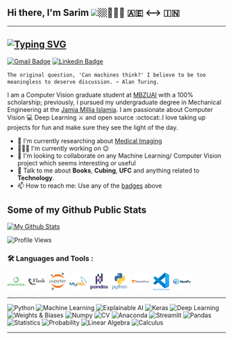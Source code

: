 ## Hi there, I'm Sarim <img src="https://media.giphy.com/media/hvRJCLFzcasrR4ia7z/giphy.gif" width="25px">🏼👨🏻‍💻 🇦🇪 <--> :india:

---
[![Typing SVG](https://readme-typing-svg.demolab.com?font=Rubik+Bubbles&weight=100&size=50&duration=1500&pause=800&color=F7A338&background=FF68CD00&center=true&width=1500&height=75&lines=Sarim+Hashmi;CV+Graduate+Student;Interested+in+Computer+Vision+%26+Medical+Imaging+)](https://git.io/typing-svg)
---

[![Gmail Badge](https://img.shields.io/badge/-sarim.hashmi-c14438?style=flat&logo=Gmail&logoColor=white)](mailto:sarim.hashmi@mbzuai.ac.ae "Connect via Email")
[![Linkedin Badge](https://img.shields.io/badge/-Sarim%20Hashmi-0072b1?style=flat&logo=Linkedin&logoColor=white)](https://www.linkedin.com/in/sarim-hashmi-b10b35136/ "Connect on LinkedIn")


```
The original question, 'Can machines think?' I believe to be too meaningless to deserve discussion. ~ Alan Turing.
```
I am a Computer Vision graduate student at [MBZUAI](https://mbzuai.ac.ae/) with a 100% scholarship; previously, I pursued my undergraduate degree in Mechanical Engineering at the [Jamia Millia Islamia](https://jmi.ac.in/index). I am passionate about Computer Vision :computer: Deep Learning :crossed_swords: and open source :octocat:.I love taking up projects for fun and make sure they see the light of the day.

- 🌱 I'm currently researching about [Medical Imaging]()
- 👨🏽‍💻 I'm currently working on  :wink:
- 👯 I'm looking to collaborate on any Machine Learning/ Computer Vision project which seems interesting or useful
- 💬 Talk to me about **Books**, **Cubing**, **UFC** and anything related to **Technology**.
- 📫 How to reach me: Use any of the [badges](#hi-there-Sarim-) above


## Some of my Github Public Stats
<!-- <a href=""><img src="https://github.com/iAbhishekBasu/iAbhishekBasu/blob/main/Pics/GlLRaZV.png" align="right" width="350" /></a> -->
[![My Github Stats](https://github-readme-stats.vercel.app/api?username=Sarim-MBZUAI&show_icons=true&title_color=fff&icon_color=79ff97&text_color=9f9f9f&bg_color=151515)](https://github.com/Sarim-MBZUAI)

<!-- <a href="https://github.com/Sarim-MBZUAI/convoychat">
  <img align="left" src="https://github-readme-stats.vercel.app/api/top-langs/?username=Sarim-MBZUAI" width="275" height="275" />
</a> -->

![Profile Views](https://komarev.com/ghpvc/?username=iabh1shekbasu&color=blue)


### :hammer_and_wrench: Languages and Tools :
<div>
  <img src="https://github.com/devicons/devicon/blob/master/icons/anaconda/anaconda-original-wordmark.svg" title="anaconda" alt="anaconda" width="40" height="40"/>&nbsp;
  <img src="https://github.com/devicons/devicon/blob/master/icons/flask/flask-original-wordmark.svg" title="Flask" alt="Flask" width="40" height="40"/>&nbsp;
  <img src="https://github.com/devicons/devicon/blob/master/icons/jupyter/jupyter-original-wordmark.svg" title="Jupyter Notebook" alt="Jupyter" width="40" height="40"/>&nbsp;
  <img src="https://github.com/devicons/devicon/blob/master/icons/mysql/mysql-original-wordmark.svg" title="MySQL"  alt="MySQL" width="40" height="40"/>&nbsp;
  <img src="https://github.com/devicons/devicon/blob/master/icons/pandas/pandas-original-wordmark.svg" title="Pandas" alt="Pandas" width="40" height="40"/>&nbsp;
  <img src="https://github.com/devicons/devicon/blob/master/icons/python/python-original-wordmark.svg" title="Python" alt="Python" width="40" height="40"/>&nbsp;
  <img src="https://github.com/devicons/devicon/blob/master/icons/tensorflow/tensorflow-original-wordmark.svg" title="Tensorflow" alt="TensorFlow" width="40" height="40"/>&nbsp;
  <img src="https://github.com/devicons/devicon/blob/master/icons/vscode/vscode-original-wordmark.svg" title="VSCode" alt="VScode width="40" height="40"/>&nbsp;
  <img src="https://github.com/devicons/devicon/blob/master/icons/numpy/numpy-original-wordmark.svg" title="Numpy" **alt="Numpy" width="40" height="40"/>&nbsp;
</div>

---
![Python](https://img.shields.io/badge/Python-blueviolet)
![Machine Learning](https://img.shields.io/badge/-Machine%20Learning-blue)
![Explainable AI](https://img.shields.io/badge/Explainable%20AI-pink)
![Keras](https://img.shields.io/badge/Keras-ff69b4)
![Deep Learning](https://img.shields.io/badge/Deep%20Learning-red)
![Weights & Biases](https://img.shields.io/badge/Weights-&%20Biases-9cf)
![Numpy](https://img.shields.io/badge/Numpy-ff69b4)
![CV](https://img.shields.io/badge/CV-yellowgreen)
![Anaconda](https://img.shields.io/badge/Anaconda-important)
![Streamlit](https://img.shields.io/badge/Streamlit-success)
![Pandas](https://img.shields.io/badge/Pandas-yellow)
![Statistics](https://img.shields.io/badge/Statistics-yellowgreen)
![Probability](https://img.shields.io/badge/Probability-critical)
![Linear Algebra](https://img.shields.io/badge/Linear%20Algebra-red)
![Calculus](https://img.shields.io/badge/calculus-blueviolet)

---
